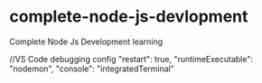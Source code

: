 # complete-node-js-devlopment
Complete Node Js Development learning 

//VS Code debugging config
"restart": true,
"runtimeExecutable": "nodemon",
"console": "integratedTerminal"

